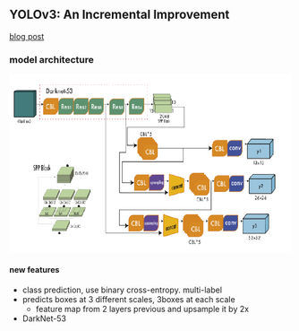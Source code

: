 ## YOLOv3: An Incremental Improvement
[blog post](https://silvercity.oopy.io/2115737e-1872-4267-a1bd-7d5b91c3db23)
### model architecture
![img](../img/yolov3_architecture.png) 


#### new features
- class prediction, use binary cross-entropy. multi-label
- predicts boxes at 3 different scales, 3boxes at each scale
    - feature map from 2 layers previous and upsample it by 2x
- DarkNet-53
